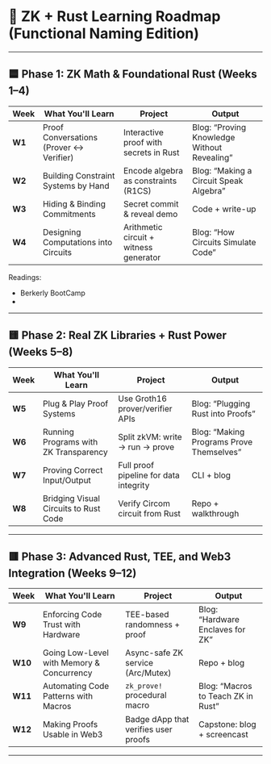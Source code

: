 # 🧭 ZK + Rust Learning Roadmap (Functional Naming Edition)

---

## 🟦 Phase 1: ZK Math & Foundational Rust (Weeks 1–4)

| Week   | What You'll Learn                       | Project                                | Output                                      |
|--------|-----------------------------------------|----------------------------------------|---------------------------------------------|
| **W1** | Proof Conversations (Prover ↔ Verifier) | Interactive proof with secrets in Rust | Blog: “Proving Knowledge Without Revealing” |
| **W2** | Building Constraint Systems by Hand     | Encode algebra as constraints (R1CS)   | Blog: “Making a Circuit Speak Algebra”      |
| **W3** | Hiding & Binding Commitments            | Secret commit & reveal demo            | Code + write-up                             |
| **W4** | Designing Computations into Circuits    | Arithmetic circuit + witness generator | Blog: “How Circuits Simulate Code”          |

Readings:

- Berkerly BootCamp
-

---

## 🟨 Phase 2: Real ZK Libraries + Rust Power (Weeks 5–8)

| Week   | What You'll Learn                     | Project                                | Output                                   |
|--------|---------------------------------------|----------------------------------------|------------------------------------------|
| **W5** | Plug & Play Proof Systems             | Use Groth16 prover/verifier APIs       | Blog: “Plugging Rust into Proofs”        |
| **W6** | Running Programs with ZK Transparency | Split zkVM: write → run → prove        | Blog: “Making Programs Prove Themselves” |
| **W7** | Proving Correct Input/Output          | Full proof pipeline for data integrity | CLI + blog                               |
| **W8** | Bridging Visual Circuits to Rust Code | Verify Circom circuit from Rust        | Repo + walkthrough                       |

---

## 🟥 Phase 3: Advanced Rust, TEE, and Web3 Integration (Weeks 9–12)

| Week    | What You'll Learn                         | Project                              | Output                             |
|---------|-------------------------------------------|--------------------------------------|------------------------------------|
| **W9**  | Enforcing Code Trust with Hardware        | TEE-based randomness + proof         | Blog: “Hardware Enclaves for ZK”   |
| **W10** | Going Low-Level with Memory & Concurrency | Async-safe ZK service (Arc/Mutex)    | Repo + blog                        |
| **W11** | Automating Code Patterns with Macros      | `zk_prove!` procedural macro         | Blog: “Macros to Teach ZK in Rust” |
| **W12** | Making Proofs Usable in Web3              | Badge dApp that verifies user proofs | Capstone: blog + screencast        |

---

